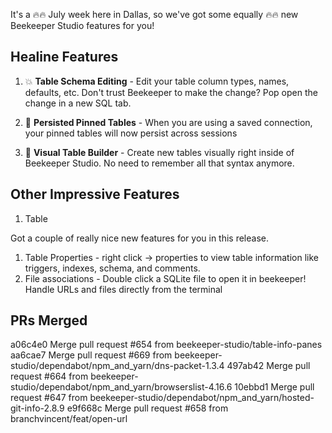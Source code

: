 
It's a 🔥🔥 July week here in Dallas, so we've got some equally 🔥🔥 new Beekeeper Studio features for you!

## Healine Features

1. 💥 **Table Schema Editing** - Edit your table column types, names, defaults, etc. Don't trust Beekeeper to make the change? Pop open the change in a new SQL tab.

2. 🤩 **Persisted Pinned Tables** - When you are using a saved connection, your pinned tables will now persist across sessions

3. 🤟 **Visual Table Builder** - Create new tables visually right inside of Beekeeper Studio. No need to remember all that syntax anymore.


## Other Impressive Features

1. Table 


Got a couple of really nice new features for you in this release.

1. Table Properties - right click -> properties to view table information like triggers, indexes, schema, and comments.
2. File associations - Double click a SQLite file to open it in beekeeper! Handle URLs and files directly from the terminal


## PRs Merged

a06c4e0 Merge pull request #654 from beekeeper-studio/table-info-panes
aa6cae7 Merge pull request #669 from beekeeper-studio/dependabot/npm_and_yarn/dns-packet-1.3.4
497ab42 Merge pull request #664 from beekeeper-studio/dependabot/npm_and_yarn/browserslist-4.16.6
10ebbd1 Merge pull request #647 from beekeeper-studio/dependabot/npm_and_yarn/hosted-git-info-2.8.9
e9f668c Merge pull request #658 from branchvincent/feat/open-url
